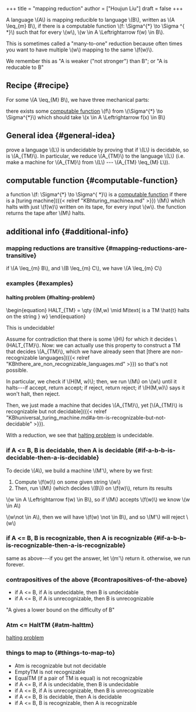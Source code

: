 +++
title = "mapping reduction"
author = ["Houjun Liu"]
draft = false
+++

A language \\(A\\) is mapping reducible to language \\(B\\), written as \\(A \leq\_{m} B\\), if there is a computable function \\(f: \Sigma^{\*} \to \Sigma ^{ \*}\\) such that for every \\(w\\), \\(w \in A \Leftrightarrow f(w) \in B\\).

This is sometimes called a "many-to-one" reduction because often times you want to have multiple \\(w\\) mapping to the same \\(f(w)\\).

We remember this as "A is weaker ("not stronger") than B"; or "A is reducable to B"


## Recipe {#recipe}

For some \\(A \leq\_{M} B\\), we have three mechanical parts:

there exists some [computable function](#computable-function) \\(f\\) from \\(\Sigma^{\*} \to  \Sigma^{\*}\\) which should take \\(x \in A \Leftrightarrow f(x) \in B\\)


## General idea {#general-idea}

prove a language \\(L\\) is undecidable by proving that if \\(L\\) is decidable, so is \\(A\_{TM}\\). In particular, we reduce \\(A\_{TM}\\) to the language \\(L\\) (i.e. make a machine for \\(A\_{TM}\\) from \\(L\\) --- \\(A\_{TM} \leq\_{M} L\\)).


## computable function {#computable-function}

a function \\(f: \Sigma^{\*} \to \Sigma^{ \*}\\) is a [computable function](#computable-function) if there is a [turing machine]({{< relref "KBhturing_machinea.md" >}}) \\(M\\) which halts with just \\(f(w)\\) written on its tape, for every input \\(w\\). the function returns the tape after \\(M\\) halts.


## additional info {#additional-info}


### mapping reductions are transitive {#mapping-reductions-are-transitive}

if \\(A \leq\_{m} B\\), and \\(B \leq\_{m} C\\), we have \\(A \leq\_{m} C\\)


### examples {#examples}


#### halting problem {#halting-problem}

\begin{equation}
HALT\_{TM} = \qty {(M,w) \mid M\text{ is a TM \hat{t} halts on the string } w}
\end{equation}

This is undecidable!

Assume for contradiction that there is some \\(H\\) for which it decides \\(HALT\_{TM}\\). Now: we can actually use this property to construct a TM that decides \\(A\_{TM}\\), which we have already seen that [there are non-recognizable languages]({{< relref "KBhthere_are_non_recognizable_languages.md" >}}) so that's not possible.

In particular, we check if \\(H(M, w)\\); then, we run \\(M\\) on \\(w\\) until it halts---if accept, return accept; if reject, return reject; if \\(H(M,w)\\) says it won't halt, then reject.

Then, we just made a machine that decides \\(A\_{TM}\\), yet [\\(A\_{TM}\\) is recognizable but not decidable]({{< relref "KBhuniversal_turing_machine.md#a-tm-is-recognizable-but-not-decidable" >}}).

With a reduction, we see that [halting problem](#halting-problem) is undecidable.


### if A &lt;= B, B is decidable, then A is decidable {#if-a-b-b-is-decidable-then-a-is-decidable}

To decide \\(A\\), we build a machine \\(M'\\), where by we first:

1.  Compute \\(f(w)\\) on some given string \\(w\\)
2.  Then, run \\(M\\) (which decides \\(B\\)) on \\(f(w)\\), return its results

\\(w \in A \Leftrightarrow f(w) \in B\\), so if \\(M\\) accepts \\(f(w)\\) we know \\(w \in A\\)

\\(w\not \in A\\), then we will have \\(f(w) \not \in B\\), and so \\(M'\\) will reject \\(w\\)


### if A &lt;= B, B is recognizable, then A is recognizable {#if-a-b-b-is-recognizable-then-a-is-recognizable}

same as above---if you get the answer, let \\(m'\\) return it. otherwise, we run forever.


### contrapositives of the above {#contrapositives-of-the-above}

-   if A &lt;= B, if A is undecidable, then B is undecidable
-   if A &lt;= B, if A is unrecognizable, then B is unrecognizable

"A gives a lower bound on the difficulty of B"


### Atm &lt;= HaltTM {#atm-halttm}

[halting problem](#halting-problem)


### things to map to {#things-to-map-to}

-   Atm is recognizable but not decidable
-   EmptyTM is not recognizable
-   EqualTM (if a pair of TM is equal) is not recognizable
-   if A &lt;= B, if A is undecidable, then B is undecidable
-   if A &lt;= B, if A is unrecognizable, then B is unrecognizable
-   if A &lt;= B, B is decidable, then A is decidable
-   if A &lt;= B, B is recognizable, then A is recognizable
